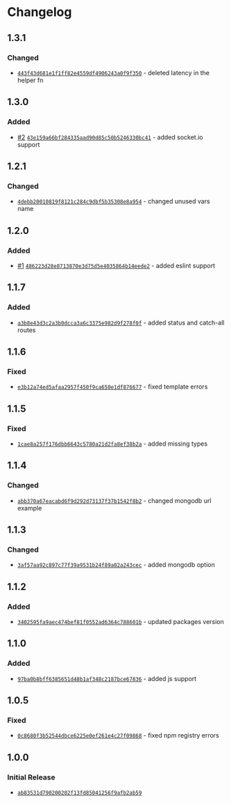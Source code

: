 # Changelog

## 1.3.1

### Changed

- [`443f43d681e1f1ff82e4559df4906243a0f9f350`](https://github.com/MoWael11/create-ex/commit/443f43d681e1f1ff82e4559df4906243a0f9f350) - deleted latency in the helper fn

## 1.3.0

### Added

- [#2](https://github.com/MoWael11/create-ex/pull/2) [`43e159a66bf284335aad90d85c50b5246330bc41`](https://github.com/MoWael11/create-ex/commit/43e159a66bf284335aad90d85c50b5246330bc41) - added socket.io support

## 1.2.1

### Changed

- [`4debb20010819f8121c284c9dbf5b35308e8a954`](https://github.com/MoWael11/create-ex/commit/4debb20010819f8121c284c9dbf5b35308e8a954) - changed unused vars name

## 1.2.0

### Added

- [#1](https://github.com/MoWael11/create-ex/pull/1) [`486223d28e8713870e3d75d5e4035864b14eede2`](https://github.com/MoWael11/create-ex/commit/486223d28e8713870e3d75d5e4035864b14eede2) - added eslint support

## 1.1.7

### Added

- [`a3b8e43d3c2a3b0dcca3a6c3375e982d9f278f0f`](https://github.com/MoWael11/create-ex/commit/a3b8e43d3c2a3b0dcca3a6c3375e982d9f278f0f) - added status and catch-all routes

## 1.1.6

### Fixed

- [`e3b12a74ed5afaa2957f450f9ca650e1df876677`](https://github.com/MoWael11/create-ex/commit/e3b12a74ed5afaa2957f450f9ca650e1df876677) - fixed template errors

## 1.1.5

### Fixed

- [`1cae8a257f176dbb6643c5780a21d2fa8ef38b2a`](https://github.com/MoWael11/create-ex/commit/1cae8a257f176dbb6643c5780a21d2fa8ef38b2a) - added missing types

## 1.1.4

### Changed

- [`abb370a67eacabd6f9d292d73137f37b1542f8b2`](https://github.com/MoWael11/create-ex/commit/abb370a67eacabd6f9d292d73137f37b1542f8b2) - changed mongodb url example

## 1.1.3

### Changed

- [`3af57aa92c897c77f39a9531b24f89a02a243cec`](https://github.com/MoWael11/create-ex/commit/3af57aa92c897c77f39a9531b24f89a02a243cec) - added mongodb option

## 1.1.2

### Added

- [`3402595fa9aec474bef81f0552ad6364c788601b`](https://github.com/MoWael11/create-ex/commit/3402595fa9aec474bef81f0552ad6364c788601b) - updated packages version

## 1.1.0

### Added

- [`97ba0b8bff6385651d48b1af348c2187bce67836`](https://github.com/MoWael11/create-ex/commit/97ba0b8bff6385651d48b1af348c2187bce67836) - added js support

## 1.0.5

### Fixed

- [`0c8680f3b52544dbce6225e0ef261e4c27f09868`](https://github.com/MoWael11/create-ex/commit/0c8680f3b52544dbce6225e0ef261e4c27f09868) - fixed npm registry errors

## 1.0.0

### Initial Release

- [`ab83531d790200202f13fd85041256f9afb2ab59`](https://github.com/MoWael11/create-ex/commit/ab83531d790200202f13fd85041256f9afb2ab59)
